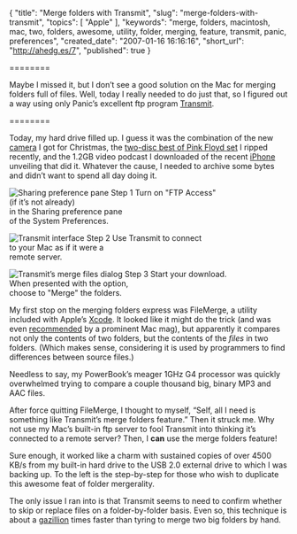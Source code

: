 {
  "title": "Merge folders with Transmit",
  "slug": "merge-folders-with-transmit",
  "topics": [
    "Apple"
  ],
  "keywords": "merge, folders, macintosh, mac, two, folders, awesome, utility, folder, merging, feature, transmit, panic, preferences",
  "created_date": "2007-01-16 16:16:16",
  "short_url": "http://ahedg.es/7",
  "published": true
}

========

Maybe I missed it, but I don’t see a good solution on the Mac for merging folders full of files. Well, today I really needed to do just that, so I figured out a way using only Panic’s excellent ftp program [Transmit](http://www.panic.com/transmit/).

========

Today, my hard drive filled up. I guess it was the combination of the new [camera](http://www.dpreview.com/news/0607/06071905panasonicfz50.asp) I got for Christmas, the [two-disc best of Pink Floyd set](http://phobos.apple.com/WebObjects/MZStore.woa/wa/viewAlbum?id=75022496&s=143441) I ripped recently, and the 1.2GB video podcast I downloaded of the recent [iPhone](http://www.apple.com/iphone/) unveiling that did it. Whatever the cause, I needed to archive some bytes and didn’t want to spend all day doing it.

<div class="photo-left">
	<p>
		<img src="https://segdeha.com/blog/assets/imgs/system_prefs.png" alt="Sharing preference pane">
		Step 1 Turn on "FTP Access"<br>
		(if it’s not already)<br>
		in the Sharing preference pane<br>
		of the System Preferences.
	</p>
	<p>
		<img src="https://segdeha.com/blog/assets/imgs/transmit.png" alt="Transmit interface">
		Step 2 Use Transmit to connect<br>
		to your Mac as if it were a<br>
		remote server.
	</p>
	<p>
		<img src="https://segdeha.com/blog/assets/imgs/merge_panel.png" alt="Transmit’s merge files dialog">
		Step 3 Start your download.<br>
		When presented with the option,<br>
		choose to "Merge" the folders.
	</p>
</div>

My first stop on the merging folders express was FileMerge, a utility included with Apple’s [Xcode](http://www.apple.com/macosx/features/xcode/). It looked like it might do the trick (and was even [recommended](http://www.macworld.com/weblogs/macosxhints/2006/03/cmpfldr/) by a prominent Mac mag), but apparently it compares not only the contents of two folders, but the contents of the _files_ in two folders. (Which makes sense, considering it is used by programmers to find differences between source files.)

Needless to say, my PowerBook’s meager 1GHz G4 processor was quickly overwhelmed trying to compare a couple thousand big, binary MP3 and AAC files.

After force quitting FileMerge, I thought to myself, “Self, all I need is something like Transmit’s merge folders feature.” Then it struck me. Why not use my Mac’s built-in ftp server to fool Transmit into thinking it’s connected to a remote server? Then, I **can** use the merge folders feature!

Sure enough, it worked like a charm with sustained copies of over 4500 KB/s from my built-in hard drive to the USB 2.0 external drive to which I was backing up. To the left is the step-by-step for those who wish to duplicate this awesome feat of folder mergerality.

The only issue I ran into is that Transmit seems to need to confirm whether to skip or replace files on a folder-by-folder basis. Even so, this technique is about a [gazillion](http://en.wikipedia.org/wiki/Gazillion) times faster than tyring to merge two big folders by hand.
